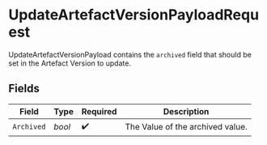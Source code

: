# UpdateArtefactVersionPayloadRequest

UpdateArtefactVersionPayload contains the `archived` field that should be set in the Artefact Version to update.


## Fields

| Field                            | Type                             | Required                         | Description                      |
| -------------------------------- | -------------------------------- | -------------------------------- | -------------------------------- |
| `Archived`                       | *bool*                           | :heavy_check_mark:               | The Value of the archived value. |